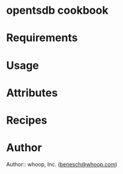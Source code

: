 # opentsdb cookbook

# Requirements

# Usage

# Attributes

# Recipes

# Author

Author:: whoop, Inc. (<benesch@whoop.com>)
